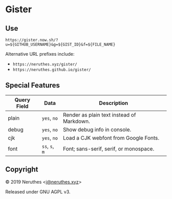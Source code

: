 # Gister

## Use

```
https://gister.now.sh/?u=${GITHUB_USERNAME}&g=${GIST_ID}&f=${FILE_NAME}
```

Alternative URL prefixes include:

- `https://neruthes.xyz/gister/`
- `https://neruthes.github.io/gister/`

## Special Features

Query Field     | Data                  | Description
--------------- | --------------------- | -----------
plain           | `yes`, `no`           | Render as plain text instead of Markdown.
debug           | `yes`, `no`           | Show debug info in console.
cjk             | `yes`, `no`           | Load a CJK webfont from Google Fonts.
font            | `ss`, `s`, `m`        | Font; sans-serif, serif, or monospace.

## Copyright

© 2019 Neruthes \<i@neruthes.xyz>

Released under GNU AGPL v3.
